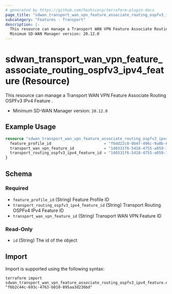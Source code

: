```yaml
---
# generated by https://github.com/hashicorp/terraform-plugin-docs
page_title: "sdwan_transport_wan_vpn_feature_associate_routing_ospfv3_ipv4_feature Resource - terraform-provider-sdwan"
subcategory: "Features - Transport"
description: |-
  This resource can manage a Transport WAN VPN Feature Associate Routing OSPFv3 IPv4 Feature .
  Minimum SD-WAN Manager version: 20.12.0
---
```


# sdwan_transport_wan_vpn_feature_associate_routing_ospfv3_ipv4_feature (Resource)

This resource can manage a Transport WAN VPN Feature Associate Routing OSPFv3 IPv4 Feature .
  - Minimum SD-WAN Manager version: `20.12.0`

## Example Usage

```terraform
resource "sdwan_transport_wan_vpn_feature_associate_routing_ospfv3_ipv4_feature" "example" {
  feature_profile_id                       = "f6dd22c8-0b4f-496c-9a0b-6813d1f8b8ac"
  transport_wan_vpn_feature_id             = "140331f6-5418-4755-a059-13c77eb96037"
  transport_routing_ospfv3_ipv4_feature_id = "140331f6-5418-4755-a059-13c77eb96037"
}
```

<!-- schema generated by tfplugindocs -->
## Schema

### Required

- `feature_profile_id` (String) Feature Profile ID
- `transport_routing_ospfv3_ipv4_feature_id` (String) Transport Routing OSPFv4 IPv4 Feature ID
- `transport_wan_vpn_feature_id` (String) Transport WAN VPN Feature ID

### Read-Only

- `id` (String) The id of the object

## Import

Import is supported using the following syntax:

```shell
terraform import sdwan_transport_wan_vpn_feature_associate_routing_ospfv3_ipv4_feature.example "f6b2c44c-693c-4763-b010-895aa3d236bd"
```
